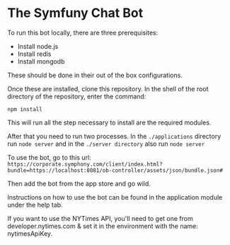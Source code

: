 # The Symfuny Chat Bot

To run this bot locally, there are three prerequisites:
- Install node.js
- Install redis
- Install mongodb

These should be done in their out of the box configurations.

Once these are installed, clone this repository. In the shell of the root directory of the repository, enter the command:

```npm install```

This will run all the step necessary to install are the required modules.

After that you need to run two processes. In the `./applications` directory run `node server` and in the `./server directory` also run `node server`

To use the bot, go to this url:
`https://corporate.symphony.com/client/index.html?bundle=https://localhost:8081/ob-controller/assets/json/bundle.json#`

Then add the bot from the app store and go wild.

Instructions on how to use the bot can be found in the application module under the help tab.

If you want to use the NYTimes API, you'll need to get one from developer.nytimes.com & set it in the environment with the name: nytimesApiKey. 
